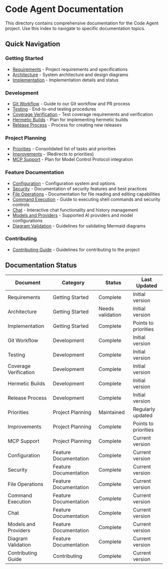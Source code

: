 # Code Agent Documentation

This directory contains comprehensive documentation for the Code Agent project. Use this index to navigate to specific documentation topics.

## Quick Navigation

### Getting Started
- [Requirements](getting_started_requirements.md) - Project requirements and specifications
- [Architecture](getting_started_architecture.md) - System architecture and design diagrams
- [Implementation](getting_started_implementation.md) - Implementation details and status

### Development
- [Git Workflow](GIT_WORKFLOW.md) - Guide to our Git workflow and PR process
- [Testing](development_testing.md) - End-to-end testing procedures
- [Coverage Verification](COVERAGE_VERIFICATION.md) - Test coverage requirements and verification
- [Hermetic Builds](hermetic_builds.md) - Plan for implementing hermetic builds
- [Release Process](release.md) - Process for creating new releases

### Project Planning
- [Priorities](planning_priorities.md) - Consolidated list of tasks and priorities
- [Improvements](planning_improvements.md) - (Redirects to priorities)
- [MCP Support](planning_mcp.md) - Plan for Model Control Protocol integration

### Feature Documentation
- [Configuration](feature_configuration.md) - Configuration system and options
- [Security](feature_security.md) - Documentation of security features and best practices
- [File Operations](feature_file_operations.md) - Documentation for file reading and editing capabilities
- [Command Execution](feature_command_execution.md) - Guide to executing shell commands and security controls
- [Chat](feature_chat.md) - Interactive chat functionality and history management
- [Models and Providers](feature_models_providers.md) - Supported AI providers and model configurations
- [Diagram Validation](feature_diagram_validation.md) - Guidelines for validating Mermaid diagrams

### Contributing
- [Contributing Guide](CONTRIBUTING.md) - Guidelines for contributing to the project

## Documentation Status

| Document | Category | Status | Last Updated |
|----------|----------|--------|--------------|
| Requirements | Getting Started | Complete | Initial version |
| Architecture | Getting Started | Needs validation | Initial version |
| Implementation | Getting Started | Complete | Points to priorities |
| Git Workflow | Development | Complete | Initial version |
| Testing | Development | Complete | Initial version |
| Coverage Verification | Development | Complete | Initial version |
| Hermetic Builds | Development | Complete | Initial version |
| Release Process | Development | Complete | Initial version |
| Priorities | Project Planning | Maintained | Regularly updated |
| Improvements | Project Planning | Complete | Points to priorities |
| MCP Support | Project Planning | Complete | Current version |
| Configuration | Feature Documentation | Complete | Current version |
| Security | Feature Documentation | Complete | Current version |
| File Operations | Feature Documentation | Complete | Current version |
| Command Execution | Feature Documentation | Complete | Current version |
| Chat | Feature Documentation | Complete | Current version |
| Models and Providers | Feature Documentation | Complete | Current version |
| Diagram Validation | Feature Documentation | Complete | Current version |
| Contributing Guide | Contributing | Complete | Current version |
